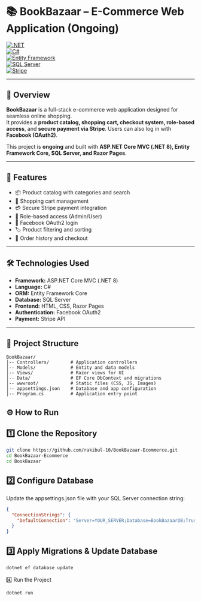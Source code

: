# 📚 BookBazaar – E-Commerce Web Application (Ongoing)  

[![.NET](https://img.shields.io/badge/.NET%208.0-blueviolet)](https://dotnet.microsoft.com/)  
[![C#](https://img.shields.io/badge/Language-C%23-green)](https://learn.microsoft.com/en-us/dotnet/csharp/)  
[![Entity Framework](https://img.shields.io/badge/Entity%20Framework-Core-orange)](https://learn.microsoft.com/en-us/ef/core/)  
[![SQL Server](https://img.shields.io/badge/Database-SQL%20Server-red)](https://www.microsoft.com/en-us/sql-server)  
[![Stripe](https://img.shields.io/badge/Stripe-Payments-blue)](https://stripe.com/)  

---

## 📖 Overview  
**BookBazaar** is a full-stack e-commerce web application designed for seamless online shopping.  
It provides a **product catalog, shopping cart, checkout system, role-based access**, and **secure payment via Stripe**. Users can also log in with **Facebook (OAuth2)**.  

This project is **ongoing** and built with **ASP.NET Core MVC (.NET 8), Entity Framework Core, SQL Server, and Razor Pages**.  

---

## 🚀 Features  
- 📦 Product catalog with categories and search  
- 🛒 Shopping cart management  
- 💳 Secure Stripe payment integration  
- 🔐 Role-based access (Admin/User)  
- 👤 Facebook OAuth2 login  
- 🏷️ Product filtering and sorting  
- 📄 Order history and checkout  

---

## 🛠️ Technologies Used  
- **Framework:** ASP.NET Core MVC (.NET 8)  
- **Language:** C#  
- **ORM:** Entity Framework Core  
- **Database:** SQL Server  
- **Frontend:** HTML, CSS, Razor Pages  
- **Authentication:** Facebook OAuth2  
- **Payment:** Stripe API  

---

## 📂 Project Structure  
```plaintext
BookBazaar/
│-- Controllers/        # Application controllers
│-- Models/             # Entity and data models
│-- Views/              # Razor views for UI
│-- Data/               # EF Core DbContext and migrations
│-- wwwroot/            # Static files (CSS, JS, Images)
│-- appsettings.json    # Database and app configuration
│-- Program.cs          # Application entry point
```
## ⚙️ How to Run
## 1️⃣ Clone the Repository
```bash
git clone https://github.com/rakibul-10/BookBazaar-Ecommerce.git
cd BookBazaar-Ecommerce
cd BookBazaar
```
## 2️⃣ Configure Database
Update the appsettings.json file with your SQL Server connection string:
```json
{
  "ConnectionStrings": {
    "DefaultConnection": "Server=YOUR_SERVER;Database=BookBazaarDB;Trusted_Connection=True;"
  }
}
```
## 3️⃣ Apply Migrations & Update Database
```bash
dotnet ef database update
```
4️⃣ Run the Project
```bash
dotnet run
```
